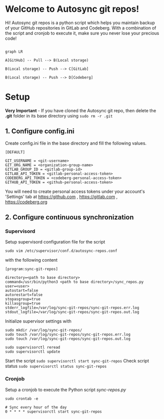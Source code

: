
# Welcome to Autosync git repos!

Hi! Autosync git repos is a python script which helps you maintain backup of your GitHub repositories in GitLab and Codeberg. With a combination of the script and cronjob to execute it, make sure you never lose your precious code!

```mermaid

graph LR

A[GitHub] -- Pull --> B(Local storage)

B(Local storage) -- Push --> C[GitLab]

B(Local storage) -- Push --> D[Codeberg]

```

# Setup

**Very Important** - If you have cloned the Autosync git repo, then delete the **.git** folder in its base directory using `sudo rm -r .git`

## 1. Configure config.ini

Create config.ini file in the base directory and fill the following values.

```
[DEFAULT]

GIT_USERNAME = <git-username>
GIT_ORG_NAME = <organization-group-name>
GITLAB_GROUP_ID = <gitlab-group-id>
GITLAB_API_TOKEN = <gitlab-personal-access-token>
CODEBERG_API_TOKEN = <codeberg-personal-access-token>
GITHUB_API_TOKEN = <github-personal-access-token>
```

You will need to create personal access tokens under your account's 'Settings' tab at https://github.com , https://gitlab.com , https://codeberg.org

## 2. Configure continuous synchronization

### Supervisord

Setup supervisord configuration file for the script

`sudo vim /etc/supervisor/conf.d/autosync-repos.conf`

with the following content

```
[program:sync-git-repos]

directory=<path to base directory>
command=/usr/bin/python3 <path to base directory>/sync_repos.py
user=<user>
autostart=false
autorestart=false
stopasgroup=true
killasgroup=true
stderr_logfile=/var/log/sync-git-repos/sync-git-repos.err.log
stdout_logfile=/var/log/sync-git-repos/sync-git-repos.out.log

```

Initialize supervisor settings with

```
sudo mkdir /var/log/sync-git-repos/
sudo touch /var/log/sync-git-repos/sync-git-repos.err.log
sudo touch /var/log/sync-git-repos/sync-git-repos.out.log

sudo supervisorctl reread
sudo supervisorctl update
```

Start the script `sudo supervisorctl start sync-git-repos`
Check script status `sudo supervisorctl status sync-git-repos`

### Cronjob

Setup a cronjob to execute the Python script *sync-repos.py*

```
sudo crontab -e

# Sync every hour of the day
0 * * * * supervisorctl start sync-git-repos
```
